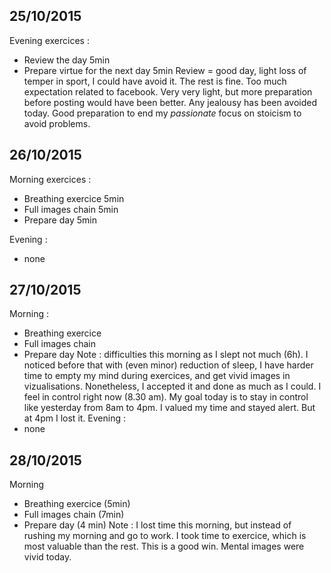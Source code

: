 ## 25/10/2015
Evening exercices :
- Review the day 5min
- Prepare virtue for the next day 5min
Review = good day, light loss of temper in sport, I could have avoid it. The rest is fine. Too much expectation related to facebook. Very very light, but more preparation before posting would have been better. Any jealousy has been avoided today. Good preparation to end my *passionate* focus on stoicism to avoid problems.

## 26/10/2015
Morning exercices :
- Breathing exercice 5min
- Full images chain 5min
- Prepare day 5min

Evening :
- none

## 27/10/2015
Morning :
- Breathing exercice 
- Full images chain 
- Prepare day 
Note : difficulties this morning as I slept not much (6h). I noticed before that with (even minor) reduction of sleep, I have harder time to empty my mind during exercices, and get vivid images in vizualisations. Nonetheless, I accepted it and done as much as I could. I feel in control right now (8.30 am). My goal today is to stay in control like yesterday from 8am to 4pm. I valued my time and stayed alert. But at 4pm I lost it.
Evening :
- none

## 28/10/2015
Morning
- Breathing exercice (5min)
- Full images chain (7min)
- Prepare day (4 min)
Note : I lost time this morning, but instead of rushing my morning and go to work. I took time to exercice, which is most valuable than the rest. This is a good win. Mental images were vivid today.

